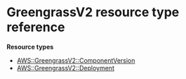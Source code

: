 # GreengrassV2 resource type reference<a name="AWS_GreengrassV2"></a>

**Resource types**
+ [AWS::GreengrassV2::ComponentVersion](aws-resource-greengrassv2-componentversion.md)
+ [AWS::GreengrassV2::Deployment](aws-resource-greengrassv2-deployment.md)